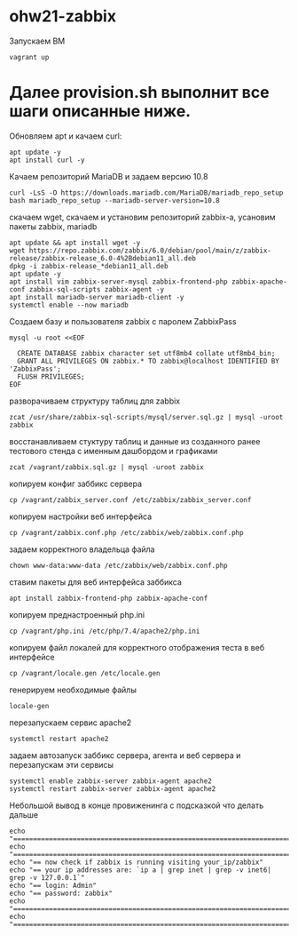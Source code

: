 # ohw21-zabbix

Запускаем ВМ
```
vagrant up
```
Далее provision.sh выполнит все шаги описанные ниже.
=============================
Обновляем apt и качаем curl:

```
apt update -y
apt install curl -y
```

Качаем репозиторий MariaDB и задаем версию 10.8

```
curl -LsS -O https://downloads.mariadb.com/MariaDB/mariadb_repo_setup
bash mariadb_repo_setup --mariadb-server-version=10.8
```

скачаем wget, скачаем и установим репозиторий zabbix-а, усановим пакеты zabbix, mariadb
```
apt update && apt install wget -y
wget https://repo.zabbix.com/zabbix/6.0/debian/pool/main/z/zabbix-release/zabbix-release_6.0-4%2Bdebian11_all.deb
dpkg -i zabbix-release_*debian11_all.deb
apt update -y
apt install vim zabbix-server-mysql zabbix-frontend-php zabbix-apache-conf zabbix-sql-scripts zabbix-agent -y
apt install mariadb-server mariadb-client -y
systemctl enable --now mariadb
```
Создаем базу и пользователя zabbix с паролем ZabbixPass
```
mysql -u root <<EOF

  CREATE DATABASE zabbix character set utf8mb4 collate utf8mb4_bin;
  GRANT ALL PRIVILEGES ON zabbix.* TO zabbix@localhost IDENTIFIED BY 'ZabbixPass';
  FLUSH PRIVILEGES;
EOF
```

разворачиваем структуру таблиц для zabbix
```
zcat /usr/share/zabbix-sql-scripts/mysql/server.sql.gz | mysql -uroot zabbix
```
восстанавливаем стуктуру таблиц и данные из созданного ранее тестового стенда с именным дашбордом и графиками
```
zcat /vagrant/zabbix.sql.gz | mysql -uroot zabbix
```
копируем конфиг заббикс сервера
```
cp /vagrant/zabbix_server.conf /etc/zabbix/zabbix_server.conf
```
копируем настройки веб интерфейса
```
cp /vagrant/zabbix.conf.php /etc/zabbix/web/zabbix.conf.php
```
задаем корректного владельца файла
```
chown www-data:www-data /etc/zabbix/web/zabbix.conf.php
```
ставим пакеты для веб интерфейса заббикса
```
apt install zabbix-frontend-php zabbix-apache-conf
```
копируем преднастроенный php.ini
```
cp /vagrant/php.ini /etc/php/7.4/apache2/php.ini
```
копируем файл локалей для корректного отображения теста в веб интерфейсе
```
cp /vagrant/locale.gen /etc/locale.gen
```
генерируем необходимые файлы
```
locale-gen
```
перезапускаем сервис apache2
```
systemctl restart apache2
```
задаем автозапуск заббикс сервера, агента и веб сервера и перезапускам эти сервисы
```
systemctl enable zabbix-server zabbix-agent apache2
systemctl restart zabbix-server zabbix-agent apache2
```
Небольшой вывод в конце провиженинга с подсказкой что делать дальше
```
echo "======================================================================="
echo "======================================================================="
echo "== now check if zabbix is running visiting your_ip/zabbix"
echo "== your ip addresses are: `ip a | grep inet | grep -v inet6| grep -v 127.0.0.1`"
echo "== login: Admin"
echo "== password: zabbix"
echo "======================================================================="
echo "======================================================================="
```

